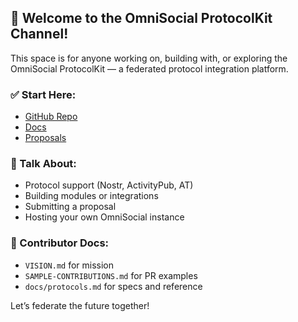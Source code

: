 ## 👋 Welcome to the OmniSocial ProtocolKit Channel!

This space is for anyone working on, building with, or exploring the OmniSocial ProtocolKit — a federated protocol integration platform.

### ✅ Start Here:
- [GitHub Repo](https://github.com/beitmenotyou-com/omnisocial-hub)
- [Docs](https://beitmenotyou-com.github.io/omnisocial-hub/)
- [Proposals](https://github.com/beitmenotyou-com/omnisocial-hub/issues/new?template=proposal.md)

### 🧠 Talk About:
- Protocol support (Nostr, ActivityPub, AT)
- Building modules or integrations
- Submitting a proposal
- Hosting your own OmniSocial instance

### 🧩 Contributor Docs:
- `VISION.md` for mission
- `SAMPLE-CONTRIBUTIONS.md` for PR examples
- `docs/protocols.md` for specs and reference

Let’s federate the future together!
